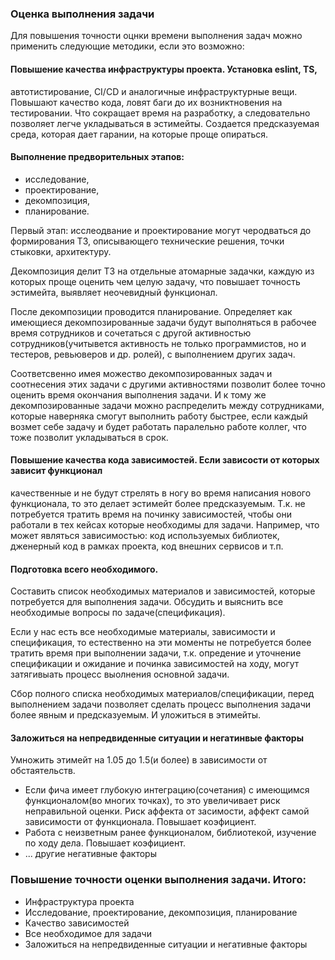 ### Оценка выполнения задачи

Для повышения точности оцнки времени выполнения задач 
можно применить следующие методики, если это возможно:

#### Повышение качества инфраструктуры проекта. Установка eslint, TS,
автотистирование, CI/CD и аналогичные инфраструктурные вещи. Повышают качество 
кода, ловят баги до их возниктновения на тестировании. Что сокращает время
на разработку, а следовательно позволяет легче укладываться в эстимейты.
Создается предсказуемая среда, которая дает гарании, на которые проще опираться.


#### Выполнение предворительных этапов: 
  - исследование, 
  - проектирование, 
  - декомпозиция,
  - планирование.


  Первый этап: исслеодвание и проектирование могут черодваться 
  до формирования ТЗ, описывающего технические решения, точки стыковки, архитектуру. 


  Декомпозиция делит ТЗ на отдельные атомарные задачки, каждую из которых 
  проще оценить чем целую задачу, что повышает точность эстимейта, выявляет 
  неочевидный функционал. 

  
  После декомпозиции проводится планирование. Определяет как 
  имеющиеся декомпозированные задачи будут выполняться в рабочее время сотрудников 
  и сочетаться с другой активностью сотрудников(учитывется активность не только программистов,
  но и тестеров, ревьюверов и др. ролей), с выполнением других задач.


  Соответсвенно имея можество декомпозированных задач и соотнесения этих задачи 
  с другими активностями позволит более точно оценить время окончания выполнения 
  задачи. И к тому же декомпозированные задачи можно распределить между сотрудниками,
  которые наверняка смогут выполнить работу быстрее, если каждый возмет себе задачу и 
  будет работать паралельно работе коллег, что тоже позволит укладываться в срок.


#### Повышение качества кода зависимостей. Если зависости от которых зависит функционал
качественные и не будут стрелять в ногу во время написания нового функционала, то 
это делает эстимейт более предсказуемым. Т.к. не потребуется тратить время 
на починку зависимостей, чтобы они работали в тех кейсах которые необходимы для 
задачи. Например, что может являться зависимостью: код используемых библиотек, 
дженерный код в рамках проекта, код внешних сервисов и т.п.


#### Подготовка всего необходимого. 
Составить список необходимых материалов и зависимостей,
которые потребуется для выполнения задачи. Обсудить и выяснить все необходимые 
вопросы по задаче(спецификация). 

Если у нас есть все необходимые материалы, зависимости и спецификация, 
то естественно на эти моменты не потребуется более тратить 
время при выполнении задачи, т.к. опредение и уточнение спецификации и ожидание 
и починка зависимостей на ходу, могут затягивыать процесс выолнения основной задачи.

Сбор полного списка необходимых материалов/спецификации, перед выполнением задачи 
позволяет сделать процесс выполнения задачи более явным и предсказуемым. 
И уложиться в этимейты.

#### Заложиться на непредвиденные ситуации и негатинвые факторы
Умножить этимейт на 1.05 до 1.5(и более) в зависимости от обстаятельств.
- Если фича имеет глубокую интеграцию(сочетания) с имеющимся функционалом(во многих точках),
то это увеличивает риск неправильной оценки. Риск аффекта от засимости, 
аффект самой зависимости от функционала. Повышает коэфициент.
- Работа с неизветным ранее функционалом, библиотекой, изучение по ходу дела. 
Повышает коэфициент.
- ... другие негативные факторы

### Повышение точности оценки выполнения задачи. Итого:
- Инфраструктура проекта
- Исследование, проектирование, декомпозиция, планирование
- Качество зависимостей
- Все необходимое для задачи
- Заложиться на непредвиденные ситуации и негативные факторы
